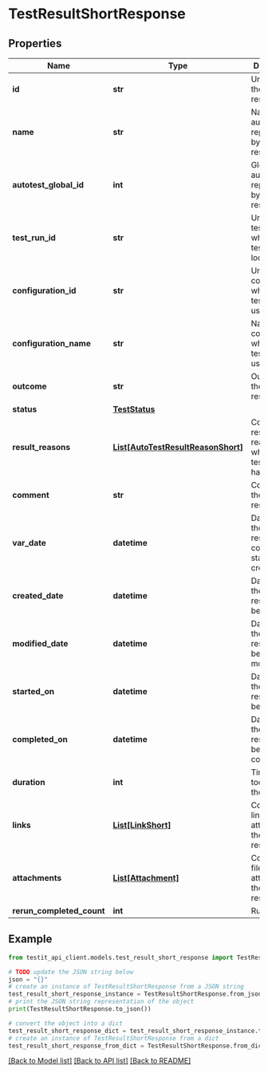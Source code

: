 # TestResultShortResponse


## Properties

Name | Type | Description | Notes
------------ | ------------- | ------------- | -------------
**id** | **str** | Unique ID of the test result | 
**name** | **str** | Name of autotest represented by the test result | 
**autotest_global_id** | **int** | Global ID of autotest represented by the test result | 
**test_run_id** | **str** | Unique ID of test run where the test result is located | 
**configuration_id** | **str** | Unique ID of configuration which the test result uses | 
**configuration_name** | **str** | Name of configuration which the test result uses | 
**outcome** | **str** | Outcome of the test result | [optional] 
**status** | [**TestStatus**](TestStatus.md) |  | [optional] 
**result_reasons** | [**List[AutoTestResultReasonShort]**](AutoTestResultReasonShort.md) | Collection of result reasons which the test result have | 
**comment** | **str** | Comment to the test result | [optional] 
**var_date** | **datetime** | Date when the test result was completed or started or created | 
**created_date** | **datetime** | Date when the test result has been created | 
**modified_date** | **datetime** | Date when the test result has been modified | [optional] 
**started_on** | **datetime** | Date when the test result has been started | [optional] 
**completed_on** | **datetime** | Date when the test result has been completed | [optional] 
**duration** | **int** | Time which it took to run the test | [optional] 
**links** | [**List[LinkShort]**](LinkShort.md) | Collection of links attached to the test result | 
**attachments** | [**List[Attachment]**](Attachment.md) | Collection of files attached to the test result | 
**rerun_completed_count** | **int** | Run count | 

## Example

```python
from testit_api_client.models.test_result_short_response import TestResultShortResponse

# TODO update the JSON string below
json = "{}"
# create an instance of TestResultShortResponse from a JSON string
test_result_short_response_instance = TestResultShortResponse.from_json(json)
# print the JSON string representation of the object
print(TestResultShortResponse.to_json())

# convert the object into a dict
test_result_short_response_dict = test_result_short_response_instance.to_dict()
# create an instance of TestResultShortResponse from a dict
test_result_short_response_from_dict = TestResultShortResponse.from_dict(test_result_short_response_dict)
```
[[Back to Model list]](../README.md#documentation-for-models) [[Back to API list]](../README.md#documentation-for-api-endpoints) [[Back to README]](../README.md)


